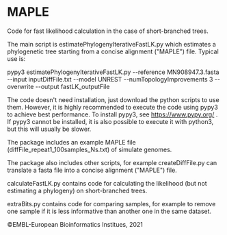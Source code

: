 # MAPLE

Code for fast likelihood calculation in the case of short-branched trees.

The main script is estimatePhylogenyIterativeFastLK.py which estimates a phylogenetic tree starting from a concise alignment ("MAPLE") file.
Typical use is:

pypy3 estimatePhylogenyIterativeFastLK.py --reference MN908947.3.fasta --input inputDiffFile.txt --model UNREST --numTopologyImprovements 3 --overwrite  --output fastLK_outputFile

The code doesn't need installation, just download the python scripts to use them.
However, it is highly recommended to execute the code using pypy3 to achieve best performance.
To install pypy3, see https://www.pypy.org/ .
If pypy3 cannot be installed, it is also possible to execute it with python3, but this will usually be slower.

The package includes an example MAPLE file (diffFile_repeat1_100samples_Ns.txt) of simulate genomes.

The package also includes other scripts, for example createDiffFile.py can translate a fasta file into a concise alignment ("MAPLE") file.

calculateFastLK.py contains code for calculating the likelihood (but not estimating a phylogeny) on short-branched trees.

extraBits.py contains code for comparing samples, for example to remove one sample if it is less informative than another one in the same dataset.

©EMBL-European Bioinformatics Institues, 2021
